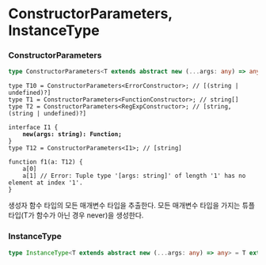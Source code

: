 # ConstructorParameters, InstanceType

### ConstructorParameters

```typescript
type ConstructorParameters<T extends abstract new (...args: any) => any> = T extends abstract new (...args: infer P) => any ? P : never;
```

<pre class="language-typescript"><code class="lang-typescript">type T10 = ConstructorParameters&#x3C;ErrorConstructor>; // [(string | undefined)?]
type T1 = ConstructorParameters&#x3C;FunctionConstructor>; // string[]
type T2 = ConstructorParameters&#x3C;RegExpConstructor>; // [string, (string | undefined)?]

interface I1 {
<strong>    new(args: string): Function;
</strong>}
type T12 = ConstructorParameters&#x3C;I1>; // [string]

function f1(a: T12) {
    a[0]
    a[1] // Error: Tuple type '[args: string]' of length '1' has no element at index '1'.
}
</code></pre>

생성자 함수 타입의 모든 매개변수 타입을 추출한다. 모든 매개변수 타입을 가지는 튜플 타입(T가 함수가 아닌 경우 never)을 생성한다.



### InstanceType

```typescript
type InstanceType<T extends abstract new (...args: any) => any> = T extends abstract new (...args: any) => infer R ? R : any;
```

